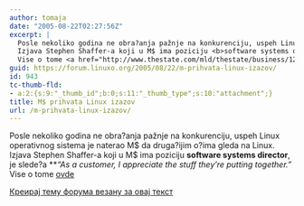 ```yaml
---
author: tomaja
date: "2005-08-22T02:27:56Z"
excerpt: |
  Posle nekoliko godina ne obra?anja pažnje na konkurenciju, uspeh Linux operativnog sistema je naterao M$ da druga?ijim o?ima gleda na Linux.<br />
  Izjava Stephen Shaffer-a koji u M$ ima poziciju <b>software systems director</b>, je slede?a <b><i>&#8220;As a customer, I appreciate the stuff they&#8217;re putting together.&#8221;</b></i><br />
  Vise o tome <a href="http://www.thestate.com/mld/thestate/business/12436811.htm">ovde</a>
guid: https://forum.linuxo.org/2005/08/22/m-prihvata-linux-izazov/
id: 943
tc-thumb-fld:
- a:2:{s:9:"_thumb_id";b:0;s:11:"_thumb_type";s:10:"attachment";}
title: M$ prihvata Linux izazov
url: /m-prihvata-linux-izazov/
---
```

Posle nekoliko godina ne obra?anja pažnje na konkurenciju, uspeh Linux operativnog sistema je naterao M$ da druga?ijim o?ima gleda na Linux.  
Izjava Stephen Shaffer-a koji u M$ ima poziciju **software systems director**, je slede?a **_&#8220;As a customer, I appreciate the stuff they&#8217;re putting together.&#8221;</b>_  
Vise o tome [ovde](http://www.thestate.com/mld/thestate/business/12436811.htm)<!--break--></p> 

[Креирај тему форума везану за овај текст](https://linuxo.org/nova-tema-na-forumu/?se_pid=943)